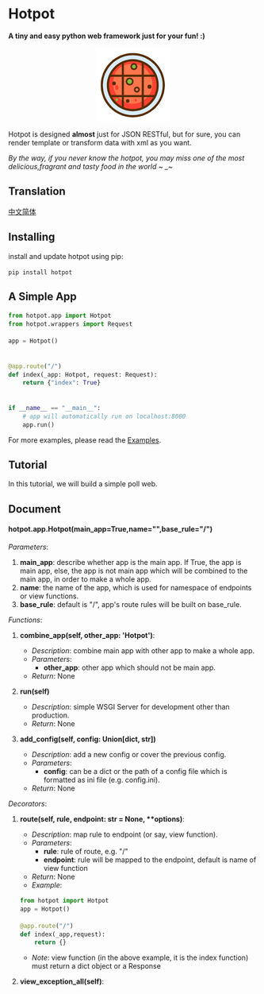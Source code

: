 # Hotpot
**A tiny and easy python web framework just for your fun! :)**

<div style="text-align: center">
<img src="https://github.com/RutaTang/Hotpot/blob/master/artworks/hotpot.png?raw=true" style="width: 150px;height: 150px;">
</div>

Hotpot is designed **almost** just for JSON RESTful, but for sure, you can render template or transform data with xml as you want.

*By the way, if you never know the hotpot, you may miss one of the most delicious,fragrant and tasty food in the world ~
\_~*

## Translation

[中文简体]()

## Installing

install and update hotpot using pip:

`pip install hotpot`

## A Simple App

```python
from hotpot.app import Hotpot
from hotpot.wrappers import Request

app = Hotpot()


@app.route("/")
def index(_app: Hotpot, request: Request):
    return {"index": True}


if __name__ == "__main__":
    # app will automatically run on localhost:8080
    app.run()
```

For more examples, please read the [Examples](https://github.com/RutaTang/Hotpot/tree/master/examples).

## Tutorial

In this tutorial, we will build a simple poll web.


## Document

#### hotpot.app.Hotpot(main_app=True,name="",base_rule="/")

_Parameters_:

1. **main_app**: describe whether app is the main app. If True, the app is main app, else, the app is not main app
   which will be combined to the main app, in order to make a whole app.
2. **name**: the name of the app, which is used for namespace of endpoints or view functions. 
3. **base_rule**: default is "/", app's route rules will be built on base_rule.

_Functions_:

1. **combine_app(self, other_app: 'Hotpot')**: 
    * _Description_: combine main app with other app to make a whole app.
    * _Parameters_: 
        * **other_app**: other app which should not be main app.
    * _Return_: None
    
2. **run(self)**
    * _Description_: simple WSGI Server for development other than production.
    * _Return_: None
    
3. **add_config(self, config: Union[dict, str])**
    * _Description_: add a new config or cover the previous config.
    * _Parameters_: 
        * **config**: can be a dict or the path of a config file which is formatted as ini file (e.g. config.ini).
    * _Return_: None
    
_Decorators_:

1. **route(self, rule, endpoint: str = None, \*\*options)**:
    * _Description_: map rule to endpoint (or say, view function).
    * _Parameters_: 
        * **rule**: rule of route, e.g. "/"
        * **endpoint**: rule will be mapped to the endpoint, default is name of view function
    * _Return_: None
    * _Example_:
    ```python
    from hotpot import Hotpot
    app = Hotpot()
   
    @app.route("/")
    def index(_app,request):
        return {}
    ```
    * _Note_: view function (in the above example, it is the index function) must return a dict object
   or a Response
      

2. **view_exception_all(self)**:
   